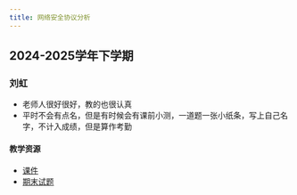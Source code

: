 ```yaml
---
title: 网络安全协议分析
---
```


## 2024-2025学年下学期

### 刘虹

- 老师人很好很好，教的也很认真
- 平时不会有点名，但是有时候会有课前小测，一道题一张小纸条，写上自己名字，不计入成绩，但是算作考勤

#### 教学资源

- [课件](https://drive.vanillaaaa.org/SharedCourses/软件工程学院/网络安全协议分析/2024-2025学年下学期)
- [期末试题](./2024-2025学年下学期期末)
